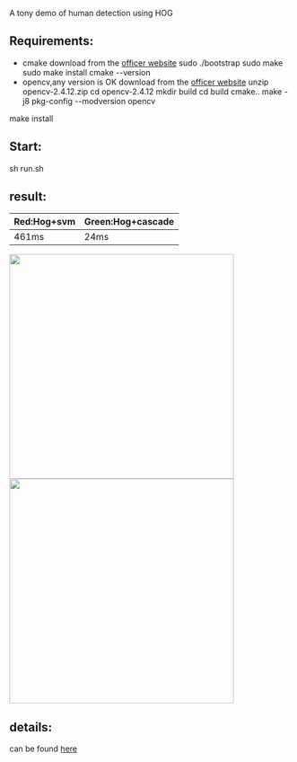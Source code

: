 A tony demo of human detection using HOG

## Requirements:
* cmake
download from the [officer website](https://cmake.org/download/)
  sudo ./bootstrap
  sudo make
  sudo make install
  cmake --version
* opencv,any version is OK
download from the [officer website](https://opencv.org/)
  unzip opencv-2.4.12.zip
  cd opencv-2.4.12
  mkdir  build
  cd build
  cmake..
  make -j8
  pkg-config --modversion opencv

make  install
  
## Start:
  sh run.sh

## result:
|  Red:Hog+svm  |Green:Hog+cascade|
|---------------|-----------------|
|      461ms    |       24ms      |
<div>
<img width="400" height="400" src="https://github.com/watersink/hog/raw/master/img/1.jpg"/>
<img width="400" height="400" src="https://github.com/watersink/hog/raw/master/img/result.jpg"/>
</div>

## details:
can be found [here](http://blog.csdn.net/qq_14845119/article/details/52187774)
